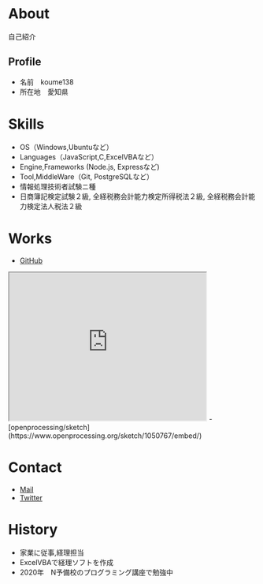 
# About
自己紹介

## Profile
- 名前　koume138
- 所在地　愛知県

# Skills
- OS（Windows,Ubuntuなど）
- Languages（JavaScript,C,ExcelVBAなど）
- Engine,Frameworks (Node.js, Expressなど)
- Tool,MiddleWare（Git, PostgreSQLなど）
- 情報処理技術者試験ニ種
- 日商簿記検定試験２級, 全経税務会計能力検定所得税法２級, 全経税務会計能力検定法人税法２級

# Works
- [GitHub](GitHubのURL)
<iframe src="https://www.openprocessing.org/sketch/1050767/embed/" width="400" height="300"></iframe>
- [openprocessing/sketch](https://www.openprocessing.org/sketch/1050767/embed/)

# Contact
- [Mail](mailto:koume138@gmail.com)
- [Twitter](https://twitter.com/shim705)

# History
- 家業に従事,経理担当
- ExcelVBAで経理ソフトを作成
- 2020年　N予備校のプログラミング講座で勉強中
